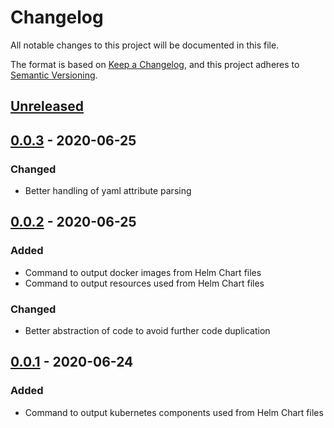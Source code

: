 # Changelog

All notable changes to this project will be documented in this file.

The format is based on [Keep a Changelog](https://keepachangelog.com/en/1.0.0/),
and this project adheres to [Semantic Versioning](https://semver.org/spec/v2.0.0.html).

## [Unreleased]

## [0.0.3] - 2020-06-25
### Changed
- Better handling of yaml attribute parsing

## [0.0.2] - 2020-06-25
### Added
- Command to output docker images from Helm Chart files
- Command to output resources used from Helm Chart files

### Changed
- Better abstraction of code to avoid further code duplication

## [0.0.1] - 2020-06-24
### Added
- Command to output kubernetes components used from Helm Chart files


[Unreleased]: https://github.com/nichelia/dok8s/compare/0.1.1...HEAD
[0.0.3]: https://github.com/nichelia/dok8s/compare/0.0.2...0.0.3
[0.0.2]: https://github.com/nichelia/dok8s/compare/0.0.1...0.0.2
[0.0.1]: https://github.com/nichelia/dok8s/releases/tag/0.0.1
